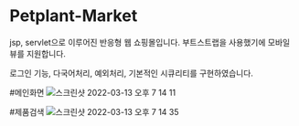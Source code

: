 # Petplant-Market

jsp, servlet으로 이루어진 반응형 웹 쇼핑몰입니다.
부트스트랩을 사용했기에 모바일 뷰를 지원합니다.

로그인 기능, 다국어처리, 예외처리, 기본적인 시큐리티를 구현하였습니다.


#메인화면
![스크린샷 2022-03-13 오후 7 14 11](https://user-images.githubusercontent.com/86966661/158054830-ad976331-c9b1-4d81-914c-48fc0646b985.png)


#제품검색
![스크린샷 2022-03-13 오후 7 14 35](https://user-images.githubusercontent.com/86966661/158054850-37cf2541-472d-4af4-b1bb-41a1503399d7.png)
